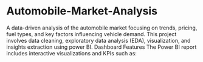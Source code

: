 # Automobile-Market-Analysis
A data-driven analysis of the automobile market focusing on trends, pricing, fuel types, and key factors influencing vehicle demand. This project involves data cleaning, exploratory data analysis (EDA), visualization, and insights extraction using power BI. Dashboard Features The Power BI report includes interactive visualizations and KPIs such as:
